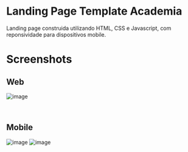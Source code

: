 # Landing Page Template Academia
<div>
  Landing page construida utilizando HTML, CSS e Javascript, com reponsividade para dispositivos mobile.
</div>

# Screenshots

## Web
![image](https://github.com/wrksystem/Formularios-Landing-Pages-HTML-CSS/assets/51803873/ee4c0ef4-915d-4d7b-90bb-89756a4f8b19)

<br>

## Mobile
![image](https://github.com/wrksystem/Formularios-Landing-Pages-HTML-CSS/assets/51803873/8e8354f1-500c-46fe-9dc9-5c91ce9317e1)
![image](https://github.com/wrksystem/Formularios-Landing-Pages-HTML-CSS/assets/51803873/0ed99c1e-58cb-4ca4-9b29-a19efa524cb3)


